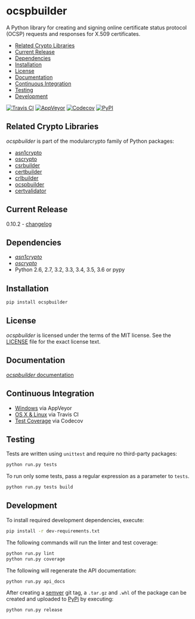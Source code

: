 # ocspbuilder

A Python library for creating and signing online certificate status protocol
(OCSP) requests and responses for X.509 certificates.

 - [Related Crypto Libraries](#related-crypto-libraries)
 - [Current Release](#current-release)
 - [Dependencies](#dependencies)
 - [Installation](#installation)
 - [License](#license)
 - [Documentation](#documentation)
 - [Continuous Integration](#continuous-integration)
 - [Testing](#testing)
 - [Development](#development)

[![Travis CI](https://api.travis-ci.org/wbond/ocspbuilder.svg?branch=master)](https://travis-ci.org/wbond/ocspbuilder)
[![AppVeyor](https://ci.appveyor.com/api/projects/status/github/wbond/ocspbuilder?branch=master&svg=true)](https://ci.appveyor.com/project/wbond/ocspbuilder)
[![Codecov](https://codecov.io/gh/wbond/ocspbuilder/branch/master/graph/badge.svg)](https://codecov.io/gh/wbond/ocspbuilder)
[![PyPI](https://img.shields.io/pypi/v/ocspbuilder.svg)](https://pypi.python.org/pypi/ocspbuilder)

## Related Crypto Libraries

*ocspbuilder* is part of the modularcrypto family of Python packages:

 - [asn1crypto](https://github.com/wbond/asn1crypto)
 - [oscrypto](https://github.com/wbond/oscrypto)
 - [csrbuilder](https://github.com/wbond/csrbuilder)
 - [certbuilder](https://github.com/wbond/certbuilder)
 - [crlbuilder](https://github.com/wbond/crlbuilder)
 - [ocspbuilder](https://github.com/wbond/ocspbuilder)
 - [certvalidator](https://github.com/wbond/certvalidator)

## Current Release

0.10.2 - [changelog](changelog.md)

## Dependencies

 - [*asn1crypto*](https://github.com/wbond/asn1crypto)
 - [*oscrypto*](https://github.com/wbond/oscrypto)
 - Python 2.6, 2.7, 3.2, 3.3, 3.4, 3.5, 3.6 or pypy

## Installation

```bash
pip install ocspbuilder
```

## License

*ocspbuilder* is licensed under the terms of the MIT license. See the
[LICENSE](LICENSE) file for the exact license text.

## Documentation

[*ocspbuilder* documentation](docs/readme.md)

## Continuous Integration

 - [Windows](https://ci.appveyor.com/project/wbond/ocspbuilder/history) via AppVeyor
 - [OS X & Linux](https://travis-ci.org/wbond/ocspbuilder/builds) via Travis CI
 - [Test Coverage](https://codecov.io/gh/wbond/ocspbuilder/commits) via Codecov

## Testing

Tests are written using `unittest` and require no third-party packages:

```bash
python run.py tests
```

To run only some tests, pass a regular expression as a parameter to `tests`.

```bash
python run.py tests build
```

## Development

To install required development dependencies, execute:

```bash
pip install -r dev-requirements.txt
```

The following commands will run the linter and test coverage:

```bash
python run.py lint
python run.py coverage
```

The following will regenerate the API documentation:

```bash
python run.py api_docs
```

After creating a [semver](http://semver.org/) git tag, a `.tar.gz` and `.whl`
of the package can be created and uploaded to
[PyPi](https://pypi.python.org/pypi/ocspbuilder) by executing:

```bash
python run.py release
```

